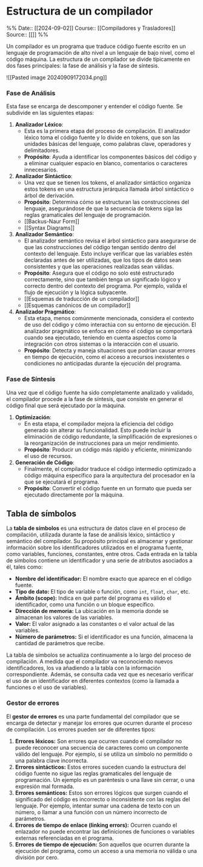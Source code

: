 # Estructura de un compilador

%%
Date:: [[2024-09-02]]
Course:: [[Compiladores y Trasladores]]
Source:: [[]]
%%

Un compilador es un programa que traduce código fuente escrito en un lenguaje de programación de alto nivel a un lenguaje de bajo nivel, como el código máquina. La estructura de un compilador se divide típicamente en dos fases principales: la fase de análisis y la fase de síntesis.

![[Pasted image 20240909172034.png]]
### Fase de Análisis

Esta fase se encarga de descomponer y entender el código fuente. Se subdivide en las siguientes etapas:

1. **Analizador Léxico**:
    - Esta es la primera etapa del proceso de compilación. El analizador léxico toma el código fuente y lo divide en tokens, que son las unidades básicas del lenguaje, como palabras clave, operadores y delimitadores.
    - **Propósito**: Ayuda a identificar los componentes básicos del código y a eliminar cualquier espacio en blanco, comentarios o caracteres innecesarios.
2. **Analizador Sintáctico**:
    - Una vez que se tienen los tokens, el analizador sintáctico organiza estos tokens en una estructura jerárquica llamada árbol sintáctico o árbol de derivación.
    - **Propósito**: Determina cómo se estructuran las construcciones del lenguaje, asegurándose de que la secuencia de tokens siga las reglas gramaticales del lenguaje de programación.
	- [[Backus-Naur Form]]
	- [[Syntax Diagrams]]
3. **Analizador Semántico**:
    - El analizador semántico revisa el árbol sintáctico para asegurarse de que las construcciones del código tengan sentido dentro del contexto del lenguaje. Esto incluye verificar que las variables estén declaradas antes de ser utilizadas, que los tipos de datos sean consistentes y que las operaciones realizadas sean válidas.
    - **Propósito**: Asegura que el código no solo esté estructurado correctamente, sino que también tenga un significado lógico y correcto dentro del contexto del programa. Por ejemplo, valida el flujo de ejecución y la lógica subyacente.
    - [[Esquemas de traducción de un compilador]]
    - [[Esquemas canónicos de un compilador]]
4. **Analizador Pragmático**:
    - Esta etapa, menos comúnmente mencionada, considera el contexto de uso del código y cómo interactúa con su entorno de ejecución. El analizador pragmático se enfoca en cómo el código se comportará cuando sea ejecutado, teniendo en cuenta aspectos como la integración con otros sistemas o la interacción con el usuario.
    - **Propósito**: Detecta y maneja situaciones que podrían causar errores en tiempo de ejecución, como el acceso a recursos inexistentes o condiciones no anticipadas durante la ejecución del programa.

### Fase de Síntesis

Una vez que el código fuente ha sido completamente analizado y validado, el compilador procede a la fase de síntesis, que consiste en generar el código final que será ejecutado por la máquina.

1. **Optimización**:
    - En esta etapa, el compilador mejora la eficiencia del código generado sin alterar su funcionalidad. Esto puede incluir la eliminación de código redundante, la simplificación de expresiones o la reorganización de instrucciones para un mejor rendimiento.
    - **Propósito**: Producir un código más rápido y eficiente, minimizando el uso de recursos.
2. **Generación de Código**:
    - Finalmente, el compilador traduce el código intermedio optimizado a código máquina específico para la arquitectura del procesador en la que se ejecutará el programa.
    - **Propósito**: Convertir el código fuente en un formato que pueda ser ejecutado directamente por la máquina.


## Tabla de símbolos

La **tabla de símbolos** es una estructura de datos clave en el proceso de compilación, utilizada durante la fase de análisis léxico, sintáctico y semántico del compilador. Su propósito principal es almacenar y gestionar información sobre los identificadores utilizados en el programa fuente, como variables, funciones, constantes, entre otros. Cada entrada en la tabla de símbolos contiene un identificador y una serie de atributos asociados a él, tales como:

- **Nombre del identificador:** El nombre exacto que aparece en el código fuente.
- **Tipo de dato:** El tipo de variable o función, como `int`, `float`, `char`, etc.
- **Ámbito (scope):** Indica en qué parte del programa es válido el identificador, como una función o un bloque específico.
- **Dirección de memoria:** La ubicación en la memoria donde se almacenan los valores de las variables.
- **Valor:** El valor asignado a las constantes o el valor actual de las variables.
- **Número de parámetros:** Si el identificador es una función, almacena la cantidad de parámetros que recibe.

La tabla de símbolos se actualiza continuamente a lo largo del proceso de compilación. A medida que el compilador va reconociendo nuevos identificadores, los va añadiendo a la tabla con la información correspondiente. Además, se consulta cada vez que es necesario verificar el uso de un identificador en diferentes contextos (como la llamada a funciones o el uso de variables).

### Gestor de errores

El **gestor de errores** es una parte fundamental del compilador que se encarga de detectar y manejar los errores que ocurren durante el proceso de compilación. Los errores pueden ser de diferentes tipos:

1. **Errores léxicos:** Son errores que ocurren cuando el compilador no puede reconocer una secuencia de caracteres como un componente válido del lenguaje. Por ejemplo, si se utiliza un símbolo no permitido o una palabra clave incorrecta.
2. **Errores sintácticos:** Estos errores suceden cuando la estructura del código fuente no sigue las reglas gramaticales del lenguaje de programación. Un ejemplo es un paréntesis o una llave sin cerrar, o una expresión mal formada.
3. **Errores semánticos:** Estos son errores lógicos que surgen cuando el significado del código es incorrecto o inconsistente con las reglas del lenguaje. Por ejemplo, intentar sumar una cadena de texto con un número, o llamar a una función con un número incorrecto de parámetros.
4. **Errores de tiempo de enlace (linking errors):** Ocurren cuando el enlazador no puede encontrar las definiciones de funciones o variables externas referenciadas en el programa.
5. **Errores de tiempo de ejecución:** Son aquellos que ocurren durante la ejecución del programa, como un acceso a una memoria no válida o una división por cero.
